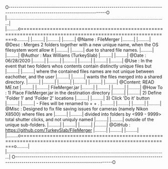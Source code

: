 O------------------------------------------------------------------------------------------------------------------------------O
|..............................................................................................................................|
|.........o==========================================================================================================o.........|
|.........|                                                                                                          |.........|
|.........|  @Name   : FileMerger                       							                                               |.........|
|.........|  @Desc   : Merges 2 folders together with a new unique name, when the OS filesystem wont allow it 	     |.........|
|.........|            due to shared file names.								                                                     |.........|
|.........|  @Author : Max Williams (TurkeySlab)                                                                     |.........|
|.........|  @Date   : 06/28/2020                                                                                    |.........|
|.........|                                                                                                          |.........|
|.........|                                                                                                          |.........|
|.........|  @Use    : In the event that two folders whos contents contain distinctly unique files but               |.........|
|.........|            where the contained files names are not unique between eachother, and the user                |.........|
|.........|            wants the files merged into a shared directory.                                               |.........|
|.........|                                                                                                          |.........|
|.........|                                                                                                          |.........|
|.........|  @Content: READ ME.txt                                                                                   |.........|
|.........|            FileMerger.jar                                                                                |.........|
|.........|                                                                                                          |.........|
|.........|  @How To : 1) Place FileMerger.jar in the destination directory                                          |.........|
|.........|            2) Define 'Folder 1' and 'Folder 2' locations                                                 |.........|
|.........|            3) Click 'Do it' button                                                                       |.........|
|.........|                 - Files will be renamed to <date modified> + <uniqueNum> + .<extension>                  |.........|
|.........|                                                                                                          |.........|
|.........|  @Misc   : Designed to fix file saving issues for cameras (namely Nikon X8500) where files are           |.........|
|.........|            divided into folders by <999 - 9999> total shutter clicks, and not uniquly named              |.........|
|.........|            outside of the unique sub-folders.                                                            |.........|
|.........|                                                                                                          |.........|
|.........|  @GitHub : https://github.com/TurkeySlab/FileMerger                                                      |.........|
|.........|                                                                                                          |.........|
|.........o==========================================================================================================o.........|
|..............................................................................................................................|
O------------------------------------------------------------------------------------------------------------------------------O
